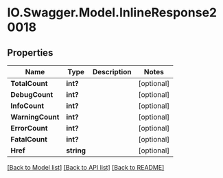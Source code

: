 # IO.Swagger.Model.InlineResponse20018
## Properties

Name | Type | Description | Notes
------------ | ------------- | ------------- | -------------
**TotalCount** | **int?** |  | [optional] 
**DebugCount** | **int?** |  | [optional] 
**InfoCount** | **int?** |  | [optional] 
**WarningCount** | **int?** |  | [optional] 
**ErrorCount** | **int?** |  | [optional] 
**FatalCount** | **int?** |  | [optional] 
**Href** | **string** |  | [optional] 

[[Back to Model list]](../README.md#documentation-for-models) [[Back to API list]](../README.md#documentation-for-api-endpoints) [[Back to README]](../README.md)

